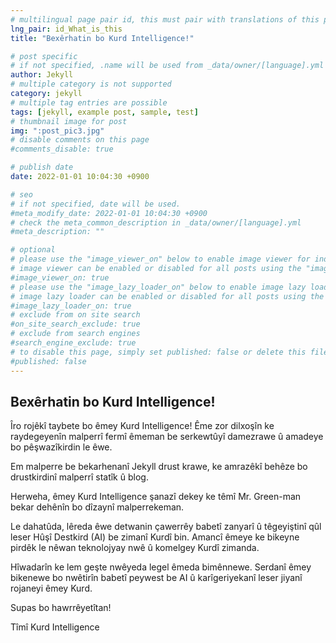 ```yaml
---
# multilingual page pair id, this must pair with translations of this page. (This name must be unique)
lng_pair: id_What_is_this
title: "Bexêrhatin bo Kurd Intelligence!"

# post specific
# if not specified, .name will be used from _data/owner/[language].yml
author: Jekyll
# multiple category is not supported
category: jekyll
# multiple tag entries are possible
tags: [jekyll, example post, sample, test]
# thumbnail image for post
img: ":post_pic3.jpg"
# disable comments on this page
#comments_disable: true

# publish date
date: 2022-01-01 10:04:30 +0900

# seo
# if not specified, date will be used.
#meta_modify_date: 2022-01-01 10:04:30 +0900
# check the meta_common_description in _data/owner/[language].yml
#meta_description: ""

# optional
# please use the "image_viewer_on" below to enable image viewer for individual pages or posts (_posts/ or [language]/_posts folders).
# image viewer can be enabled or disabled for all posts using the "image_viewer_posts: true" setting in _data/conf/main.yml.
#image_viewer_on: true
# please use the "image_lazy_loader_on" below to enable image lazy loader for individual pages or posts (_posts/ or [language]/_posts folders).
# image lazy loader can be enabled or disabled for all posts using the "image_lazy_loader_posts: true" setting in _data/conf/main.yml.
#image_lazy_loader_on: true
# exclude from on site search
#on_site_search_exclude: true
# exclude from search engines
#search_engine_exclude: true
# to disable this page, simply set published: false or delete this file
#published: false
---
```

<!-- outline-start -->


## Bexêrhatin bo Kurd Intelligence!

Îro rojêkî taybete bo êmey Kurd Intelligence! Ême zor dilxoşîn ke raydegeyenîn malperrî fermî êmeman be serkewtûyî damezrawe û amadeye bo pêşwazîkirdin le êwe.

Em malperre be bekarhenanî Jekyll drust krawe, ke amrazêkî behêze bo drustkirdinî malperrî statîk û blog.

Herweha, êmey Kurd Intelligence şanazî dekey ke têmî Mr. Green-man bekar dehênîn bo dîzaynî malperrekeman. 

Le dahatûda, lêreda êwe detwanin çawerrêy babetî zanyarî û têgeyiştinî qûl leser Hûşî Destkird (AI) be zimanî Kurdî bin. Amancî êmeye ke bikeyne pirdêk le nêwan teknolojyay nwê û komelgey Kurdî zimanda.

Hîwadarîn ke lem geşte nwêyeda legel êmeda bimênnewe. Serdanî êmey bikenewe bo nwêtirîn babetî peywest be AI û karîgeriyekanî leser jiyanî rojaneyi êmey Kurd.

Supas bo hawrrêyetîtan!

Tîmî Kurd Intelligence

